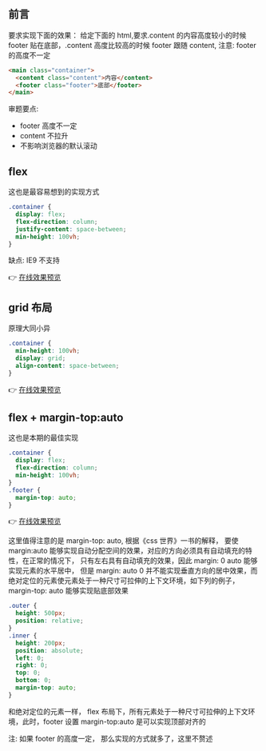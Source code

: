 ## 前言

要求实现下面的效果： 给定下面的 html,要求.content 的内容高度较小的时候 footer 贴在底部，.content 高度比较高的时候 footer 跟随 content, 注意: footer 的高度不一定

```html
<main class="container">
  <content class="content">内容</content>
  <footer class="footer">底部</footer>
</main>
```

审题要点:

- footer 高度不一定
- content 不拉升
- 不影响浏览器的默认滚动

## flex

这也是最容易想到的实现方式

```css
.container {
  display: flex;
  flex-direction: column;
  justify-content: space-between;
  min-height: 100vh;
}
```
缺点: IE9 不支持

👉 [在线效果预览](https://chenxiaoyao6228.github.io/html-preview/?https://github.com/chenxiaoyao6228/fe-notes/blob/main/HTML_CSS/_demo/flexible-footer/flex.html)


## grid 布局

原理大同小异

```css
.container {
  min-height: 100vh;
  display: grid;
  align-content: space-between;
}
```

👉 [在线效果预览](https://chenxiaoyao6228.github.io/html-preview/?https://github.com/chenxiaoyao6228/fe-notes/blob/main/HTML_CSS/_demo/flexible-footer/grid.html)

## flex + margin-top:auto

这也是本期的最佳实现

```css
.container {
  display: flex;
  flex-direction: column;
  min-height: 100vh;
}
.footer {
  margin-top: auto;
}
```

👉 [在线效果预览](https://chenxiaoyao6228.github.io/html-preview/?https://github.com/chenxiaoyao6228/fe-notes/blob/main/HTML_CSS/_demo/flexible-footer/grid.html)

这里值得注意的是 margin-top: auto, 根据《css 世界》一书的解释， 要使 margin:auto 能够实现自动分配空间的效果，对应的方向必须具有自动填充的特性，在正常的情况下， 只有左右具有自动填充的效果，因此 margin: 0 auto 能够实现元素的水平居中， 但是 margin: auto 0 并不能实现垂直方向的居中效果，而绝对定位的元素使元素处于一种尺寸可拉伸的上下文环境，如下列的例子， margin-top: auto 能够实现贴底部效果

```css
.outer {
  height: 500px;
  position: relative;
}
.inner {
  height: 200px;
  position: absolute;
  left: 0;
  right: 0;
  top: 0;
  bottom: 0;
  margin-top: auto;
}
```

和绝对定位的元素一样， flex 布局下，所有元素处于一种尺寸可拉伸的上下文环境，此时，footer 设置 margin-top:auto 是可以实现顶部对齐的

注: 如果 footer 的高度一定， 那么实现的方式就多了，这里不赘述
